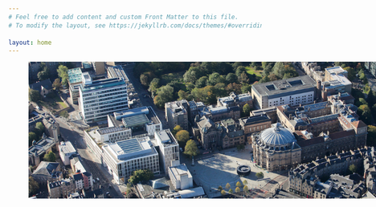 ```yaml
---
# Feel free to add content and custom Front Matter to this file.
# To modify the layout, see https://jekyllrb.com/docs/themes/#overriding-theme-defaults

layout: home
---
```

<figure>
   <img src='informatics_header.jpg' style='max-width:750px;' />
</figure>
